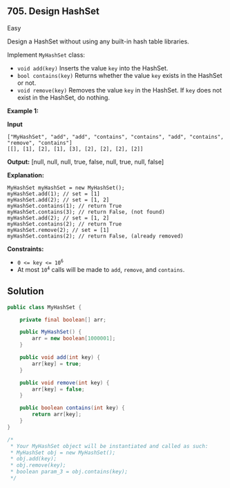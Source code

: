 ## 705\. Design HashSet

Easy

Design a HashSet without using any built-in hash table libraries.

Implement `MyHashSet` class:

*   `void add(key)` Inserts the value `key` into the HashSet.
*   `bool contains(key)` Returns whether the value `key` exists in the HashSet or not.
*   `void remove(key)` Removes the value `key` in the HashSet. If `key` does not exist in the HashSet, do nothing.

**Example 1:**

**Input**

    ["MyHashSet", "add", "add", "contains", "contains", "add", "contains", "remove", "contains"]
    [[], [1], [2], [1], [3], [2], [2], [2], [2]]

**Output:** [null, null, null, true, false, null, true, null, false]

**Explanation:** 

    MyHashSet myHashSet = new MyHashSet(); 
    myHashSet.add(1); // set = [1] 
    myHashSet.add(2); // set = [1, 2] 
    myHashSet.contains(1); // return True 
    myHashSet.contains(3); // return False, (not found) 
    myHashSet.add(2); // set = [1, 2] 
    myHashSet.contains(2); // return True 
    myHashSet.remove(2); // set = [1] 
    myHashSet.contains(2); // return False, (already removed)

**Constraints:**

*   <code>0 <= key <= 10<sup>6</sup></code>
*   At most <code>10<sup>4</sup></code> calls will be made to `add`, `remove`, and `contains`.

## Solution

```java
public class MyHashSet {

    private final boolean[] arr;

    public MyHashSet() {
        arr = new boolean[1000001];
    }

    public void add(int key) {
        arr[key] = true;
    }

    public void remove(int key) {
        arr[key] = false;
    }

    public boolean contains(int key) {
        return arr[key];
    }
}

/*
 * Your MyHashSet object will be instantiated and called as such:
 * MyHashSet obj = new MyHashSet();
 * obj.add(key);
 * obj.remove(key);
 * boolean param_3 = obj.contains(key);
 */
```